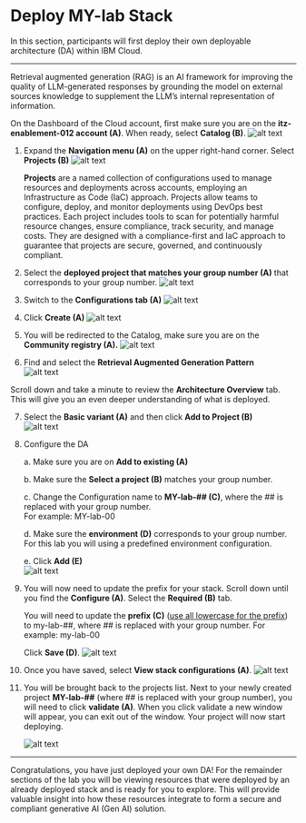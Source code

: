 # Deploy MY-lab Stack 

In this section, participants will first deploy their own deployable architecture (DA) within IBM Cloud.
______

Retrieval augmented generation (RAG) is an AI framework for improving the quality of LLM-generated responses by grounding the model on external sources knowledge to supplement the LLM’s internal representation of information.

On the Dashboard of the Cloud account, first make sure you are on the **itz-enablement-012 account (A)**. When ready, select **Catalog (B)**.
    ![alt text](../images/0.0.0.png)

1. Expand the **Navigation menu (A)** on the upper right-hand corner. Select **Projects (B)**
![alt text](../images/0.1.1-n.png)

     **Projects** are a named collection of configurations used to manage resources and deployments across accounts, employing an Infrastructure as Code (IaC) approach. Projects allow teams to configure, deploy, and monitor deployments using DevOps best practices. Each project includes tools to scan for potentially harmful resource changes, ensure compliance, track security, and manage costs. They are designed with a compliance-first and IaC approach to guarantee that projects are secure, governed, and continuously compliant.


2. Select the **deployed project that matches your group number (A)** that corresponds to your group number.
![alt text](../images/0.1.2-n.png)

3. Switch to the **Configurations tab (A)**
![alt text](../images/0.1.3-n.png)

4. Click **Create (A)**
![alt text](../images/0.1.4-n.png)

5. You will be redirected to the Catalog, make sure you are on the **Community registry (A).**
![alt text](../images/0.1.5-n.png)

6. Find and select the **Retrieval Augmented Generation Pattern** <br>
![alt text](../images/tile.png)

Scroll down and take a minute to review the **Architecture Overview** tab. This will give you an even deeper understanding of what is deployed.

7. Select the **Basic variant (A)** and then click **Add to Project (B)** <br>
![alt text](../images/0.1.7-n.png)

8. Configure the DA <br>

    a. Make sure you are on **Add to existing (A)** <br>

    b. Make sure the **Select a project (B)** matches your group number.

    c. Change the Configuration name to **MY-lab-## (C)**, where the ## is replaced with your group number. <br> 
    For example: MY-lab-00
  
    d. Make sure the **environment (D)** corresponds to your group number.<br> For this lab you will using a predefined environment configuration. 
    
    e. Click **Add (E)** <br>
![alt text](../images/0.1.8-n.png)

9. You will now need to update the prefix for your stack. Scroll down until you find the **Configure (A)**. Select the **Required (B)** tab.  
    
    You will need to update the **prefix (C)** (<ins>use all lowercase for the prefix</ins>) to my-lab-##, where ## is replaced with your group number. For example: my-lab-00

    Click **Save (D)**.
![alt text](../images/0.1.9-n.png)

10. Once you have saved, select **View stack configurations (A)**. 
![alt text](../images/0.1.10-n.png)

11. You will be brought back to the projects list. Next to your newly created project **MY-lab-##** (where ## is replaced with your group number), you will need to click **validate (A)**. When you click validate a new window will appear, you can exit out of the window. Your project will now start deploying. 

    ![alt text](../images/0.1.11-n.png)
___

Congratulations, you have just deployed your own DA! For the remainder sections of the lab you will be viewing resources that were deployed by an already deployed stack and is ready for you to explore. This will provide valuable insight into how these resources integrate to form a secure and compliant generative AI (Gen AI) solution.